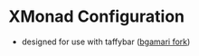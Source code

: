 # XMonad Configuration

- designed for use with taffybar ([bgamari fork](https://github.com/bgamari/taffybar))
